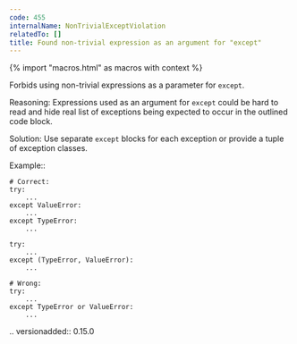 ```yaml
---
code: 455
internalName: NonTrivialExceptViolation
relatedTo: []
title: Found non-trivial expression as an argument for "except"
---
```


{% import "macros.html" as macros with context %}

Forbids using non-trivial expressions as a parameter for `except`.

Reasoning: Expressions used as an argument for `except` could be hard to
read and hide real list of exceptions being expected to occur in the
outlined code block.

Solution: Use separate `except` blocks for each exception or provide a
tuple of exception classes.

Example::

    # Correct:
    try:
        ...
    except ValueError:
        ...
    except TypeError:
        ...
    
    try:
        ...
    except (TypeError, ValueError):
        ...
    
    # Wrong:
    try:
        ...
    except TypeError or ValueError:
        ...

.. versionadded:: 0.15.0